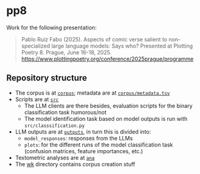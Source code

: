 # pp8

Work for the following presentation:

> Pablo Ruiz Fabo (2025). Aspects of comic verse salient to non-specialized large language models: Says who? Presented at Plotting Poetry 8. Prague, June 16-18, 2025. https://www.plottingpoetry.org/conference/2025prague/programme

## Repository structure

- The corpus is at [`corpus`](./corpus); metadata are at [`corpus/metadata.tsv`](./corpus/metadata.tsv)
- Scripts are at [`src`](./src)
  - The LLM clients are there besides, evaluation scripts for the binary classification task humorous/not
  - The model identification task based on model outputs is run with  `src/classsification.py`
- LLM outputs are at [`outputs`](./outputs), in turn this is divided into:
  - `model_responses`: responses from the LLMs
  - `plots`: for the different runs of the model classification task (confusion matrices, feature importances, etc.)
- Textometric analyses are at [`ana`](./ana)
- The [wk](./wk) directory contains corpus creation stuff
